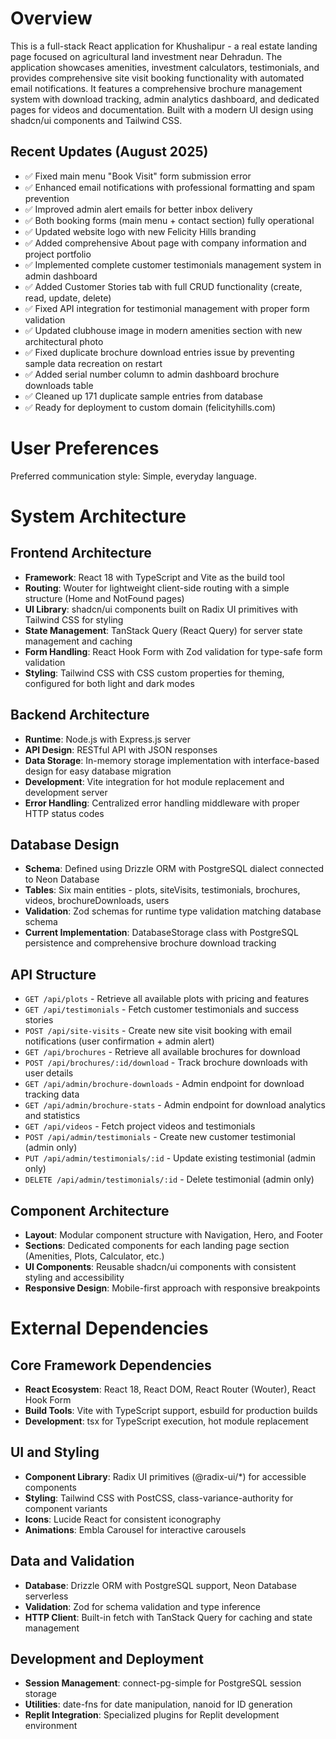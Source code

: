 # Overview

This is a full-stack React application for Khushalipur - a real estate landing page focused on agricultural land investment near Dehradun. The application showcases amenities, investment calculators, testimonials, and provides comprehensive site visit booking functionality with automated email notifications. It features a comprehensive brochure management system with download tracking, admin analytics dashboard, and dedicated pages for videos and documentation. Built with a modern UI design using shadcn/ui components and Tailwind CSS.

## Recent Updates (August 2025)
- ✅ Fixed main menu "Book Visit" form submission error
- ✅ Enhanced email notifications with professional formatting and spam prevention
- ✅ Improved admin alert emails for better inbox delivery
- ✅ Both booking forms (main menu + contact section) fully operational
- ✅ Updated website logo with new Felicity Hills branding
- ✅ Added comprehensive About page with company information and project portfolio
- ✅ Implemented complete customer testimonials management system in admin dashboard
- ✅ Added Customer Stories tab with full CRUD functionality (create, read, update, delete)
- ✅ Fixed API integration for testimonial management with proper form validation
- ✅ Updated clubhouse image in modern amenities section with new architectural photo
- ✅ Fixed duplicate brochure download entries issue by preventing sample data recreation on restart
- ✅ Added serial number column to admin dashboard brochure downloads table
- ✅ Cleaned up 171 duplicate sample entries from database
- ✅ Ready for deployment to custom domain (felicityhills.com)

# User Preferences

Preferred communication style: Simple, everyday language.

# System Architecture

## Frontend Architecture
- **Framework**: React 18 with TypeScript and Vite as the build tool
- **Routing**: Wouter for lightweight client-side routing with a simple structure (Home and NotFound pages)
- **UI Library**: shadcn/ui components built on Radix UI primitives with Tailwind CSS for styling
- **State Management**: TanStack Query (React Query) for server state management and caching
- **Form Handling**: React Hook Form with Zod validation for type-safe form validation
- **Styling**: Tailwind CSS with CSS custom properties for theming, configured for both light and dark modes

## Backend Architecture
- **Runtime**: Node.js with Express.js server
- **API Design**: RESTful API with JSON responses
- **Data Storage**: In-memory storage implementation with interface-based design for easy database migration
- **Development**: Vite integration for hot module replacement and development server
- **Error Handling**: Centralized error handling middleware with proper HTTP status codes

## Database Design
- **Schema**: Defined using Drizzle ORM with PostgreSQL dialect connected to Neon Database
- **Tables**: Six main entities - plots, siteVisits, testimonials, brochures, videos, brochureDownloads, users
- **Validation**: Zod schemas for runtime type validation matching database schema
- **Current Implementation**: DatabaseStorage class with PostgreSQL persistence and comprehensive brochure download tracking

## API Structure
- `GET /api/plots` - Retrieve all available plots with pricing and features
- `GET /api/testimonials` - Fetch customer testimonials and success stories  
- `POST /api/site-visits` - Create new site visit booking with email notifications (user confirmation + admin alert)
- `GET /api/brochures` - Retrieve all available brochures for download
- `POST /api/brochures/:id/download` - Track brochure downloads with user details
- `GET /api/admin/brochure-downloads` - Admin endpoint for download tracking data
- `GET /api/admin/brochure-stats` - Admin endpoint for download analytics and statistics
- `GET /api/videos` - Fetch project videos and testimonials
- `POST /api/admin/testimonials` - Create new customer testimonial (admin only)
- `PUT /api/admin/testimonials/:id` - Update existing testimonial (admin only)
- `DELETE /api/admin/testimonials/:id` - Delete testimonial (admin only)

## Component Architecture
- **Layout**: Modular component structure with Navigation, Hero, and Footer
- **Sections**: Dedicated components for each landing page section (Amenities, Plots, Calculator, etc.)
- **UI Components**: Reusable shadcn/ui components with consistent styling and accessibility
- **Responsive Design**: Mobile-first approach with responsive breakpoints

# External Dependencies

## Core Framework Dependencies
- **React Ecosystem**: React 18, React DOM, React Router (Wouter), React Hook Form
- **Build Tools**: Vite with TypeScript support, esbuild for production builds
- **Development**: tsx for TypeScript execution, hot module replacement

## UI and Styling
- **Component Library**: Radix UI primitives (@radix-ui/*) for accessible components
- **Styling**: Tailwind CSS with PostCSS, class-variance-authority for component variants
- **Icons**: Lucide React for consistent iconography
- **Animations**: Embla Carousel for interactive carousels

## Data and Validation
- **Database**: Drizzle ORM with PostgreSQL support, Neon Database serverless
- **Validation**: Zod for schema validation and type inference
- **HTTP Client**: Built-in fetch with TanStack Query for caching and state management

## Development and Deployment
- **Session Management**: connect-pg-simple for PostgreSQL session storage
- **Utilities**: date-fns for date manipulation, nanoid for ID generation
- **Replit Integration**: Specialized plugins for Replit development environment